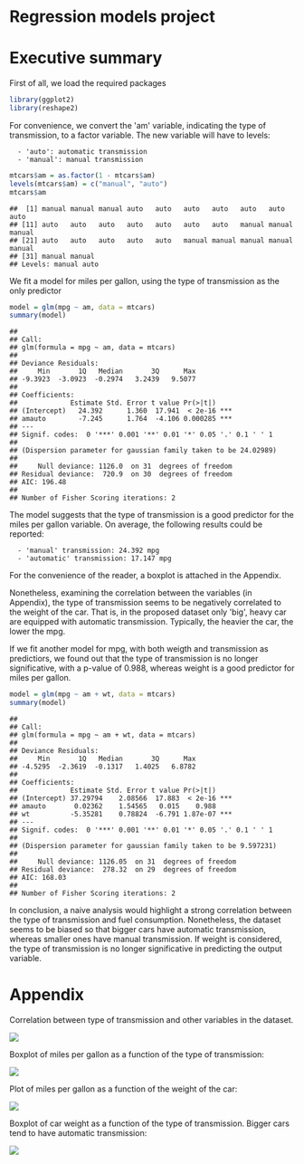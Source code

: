 # Regression models project

# Executive summary

First of all, we load the required packages

```r
library(ggplot2)
library(reshape2)
```

For convenience, we convert the 'am' variable, indicating the type of transmission, to a factor variable. The new variable will have to levels:
``` 
  - 'auto': automatic transmission
  - 'manual': manual transmission
```


```r
mtcars$am = as.factor(1 - mtcars$am)
levels(mtcars$am) = c("manual", "auto")
mtcars$am
```

```
##  [1] manual manual manual auto   auto   auto   auto   auto   auto   auto  
## [11] auto   auto   auto   auto   auto   auto   auto   manual manual manual
## [21] auto   auto   auto   auto   auto   manual manual manual manual manual
## [31] manual manual
## Levels: manual auto
```

We fit a model for miles per gallon, using the type of transmission as the only predictor 

```r
model = glm(mpg ~ am, data = mtcars)
summary(model)
```

```
## 
## Call:
## glm(formula = mpg ~ am, data = mtcars)
## 
## Deviance Residuals: 
##     Min       1Q   Median       3Q      Max  
## -9.3923  -3.0923  -0.2974   3.2439   9.5077  
## 
## Coefficients:
##             Estimate Std. Error t value Pr(>|t|)    
## (Intercept)   24.392      1.360  17.941  < 2e-16 ***
## amauto        -7.245      1.764  -4.106 0.000285 ***
## ---
## Signif. codes:  0 '***' 0.001 '**' 0.01 '*' 0.05 '.' 0.1 ' ' 1
## 
## (Dispersion parameter for gaussian family taken to be 24.02989)
## 
##     Null deviance: 1126.0  on 31  degrees of freedom
## Residual deviance:  720.9  on 30  degrees of freedom
## AIC: 196.48
## 
## Number of Fisher Scoring iterations: 2
```

The model suggests that the type of transmission is a good predictor for the miles per gallon variable. On average, the following results could be reported:

```
  - 'manual' transmission: 24.392 mpg
  - 'automatic' transmission: 17.147 mpg
```

For the convenience of the reader, a boxplot is attached in the Appendix.

Nonetheless, examining the correlation between the variables (in Appendix), the type of transmission seems to be negatively correlated to the weight of the car. That is, in the proposed dataset only 'big', heavy car are equipped with automatic transmission. Typically, the heavier the car, the lower the mpg.

If we fit another model for mpg, with both weigth and transmission as predictiors, we found out that the type of transmission is no longer significative, with a p-value of 0.988, whereas weight is a good predictor for miles per gallon.


```r
model = glm(mpg ~ am + wt, data = mtcars)
summary(model)
```

```
## 
## Call:
## glm(formula = mpg ~ am + wt, data = mtcars)
## 
## Deviance Residuals: 
##     Min       1Q   Median       3Q      Max  
## -4.5295  -2.3619  -0.1317   1.4025   6.8782  
## 
## Coefficients:
##             Estimate Std. Error t value Pr(>|t|)    
## (Intercept) 37.29794    2.08566  17.883  < 2e-16 ***
## amauto       0.02362    1.54565   0.015    0.988    
## wt          -5.35281    0.78824  -6.791 1.87e-07 ***
## ---
## Signif. codes:  0 '***' 0.001 '**' 0.01 '*' 0.05 '.' 0.1 ' ' 1
## 
## (Dispersion parameter for gaussian family taken to be 9.597231)
## 
##     Null deviance: 1126.05  on 31  degrees of freedom
## Residual deviance:  278.32  on 29  degrees of freedom
## AIC: 168.03
## 
## Number of Fisher Scoring iterations: 2
```

In conclusion, a naive analysis would highlight a strong correlation between the type of transmission and fuel consumption. Nonetheless, the dataset seems to be biased so that bigger cars have automatic transmission, whereas smaller ones have manual transmission. If weight is considered, the type of transmission is no longer significative in predicting the output variable.



# Appendix

Correlation between type of transmission and other variables in the dataset.

 ![](Report_files/figure-html/unnamed-chunk-1-1.png) 

Boxplot of miles per gallon as a function of the type of transmission:

 ![](Report_files/figure-html/unnamed-chunk-2-1.png) 

Plot of miles per gallon as a function of the weight of the car:

 ![](Report_files/figure-html/unnamed-chunk-3-1.png) 

Boxplot of car weight as a function of the type of transmission. Bigger cars tend to have automatic transmission:

 ![](Report_files/figure-html/unnamed-chunk-4-1.png) 

